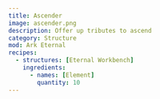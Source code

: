 ```yaml
---
title: Ascender
image: ascender.png
description: Offer up tributes to ascend
category: Structure
mod: Ark Eternal
recipes:
  - structures: [Eternal Workbench]
    ingredients:
      - names: [Element]
        quantity: 10
---
```

